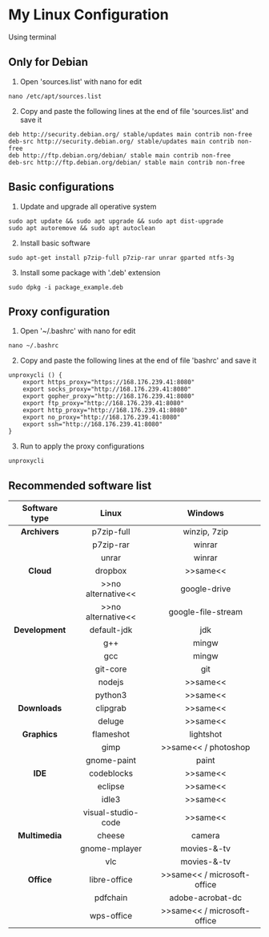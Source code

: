 # My Linux Configuration
Using terminal

## Only for Debian
1. Open 'sources.list' with nano for edit
```
nano /etc/apt/sources.list
````
2. Copy and paste the following lines at the end of file 'sources.list' and save it
```
deb http://security.debian.org/ stable/updates main contrib non-free
deb-src http://security.debian.org/ stable/updates main contrib non-free
deb http://ftp.debian.org/debian/ stable main contrib non-free
deb-src http://ftp.debian.org/debian/ stable main contrib non-free
```
## Basic configurations
1. Update and upgrade all operative system
```
sudo apt update && sudo apt upgrade && sudo apt dist-upgrade
sudo apt autoremove && sudo apt autoclean
```

2. Install basic software 
```
sudo apt-get install p7zip-full p7zip-rar unrar gparted ntfs-3g
```

3. Install some package with '.deb' extension
```
sudo dpkg -i package_example.deb
```

## Proxy configuration
1. Open '~/.bashrc' with nano for edit
```
nano ~/.bashrc 
```

2. Copy and paste the following lines at the end of file 'bashrc' and save it
```
unproxycli () {
    export https_proxy="https://168.176.239.41:8080"
    export socks_proxy="http://168.176.239.41:8080"
    export gopher_proxy="http://168.176.239.41:8080"
    export ftp_proxy="http://168.176.239.41:8080"
    export http_proxy="http://168.176.239.41:8080"
    export no_proxy="http://168.176.239.41:8080"
    export ssh="http://168.176.239.41:8080"
}
```
3. Run to apply the proxy configurations
```
unproxycli
```

## Recommended software list

| Software type     | Linux                | Windows                         |
| :---------------: | :------------------: | :-----------------------------: |
| **Archivers**     | p7zip-full           | winzip, 7zip                    |
|                   | p7zip-rar            | winrar                          |
|                   | unrar                | winrar                          |
| **Cloud**         | dropbox              | >>same<<                        |
|                   | >>no alternative<<   | google-drive                    |
|                   | >>no alternative<<   | google-file-stream              |
| **Development**   | default-jdk          | jdk                             |
|                   | g++                  | mingw                           | 
|                   | gcc                  | mingw                           |
|                   | git-core             | git                             | 
|                   | nodejs               | >>same<<                        |
|                   | python3              | >>same<<                        |
| **Downloads**     | clipgrab             | >>same<<                        |
|                   | deluge               | >>same<<                        |
| **Graphics**      | flameshot            | lightshot                       |
|                   | gimp                 | >>same<< / photoshop            |
|                   | gnome-paint          | paint                           |
| **IDE**           | codeblocks           | >>same<<                        |
|                   | eclipse              | >>same<<                        |
|                   | idle3                | >>same<<                        |
|                   | visual-studio-code   | >>same<<                        |
| **Multimedia**    | cheese               | camera                          |
|                   | gnome-mplayer        | movies-&-tv                     |
|                   | vlc                  | movies-&-tv                     |
| **Office**        | libre-office         | >>same<< / microsoft-office     |
|                   | pdfchain             | adobe-acrobat-dc                |
|                   | wps-office           | >>same<< / microsoft-office     |
